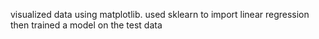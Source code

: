visualized data using matplotlib.
used sklearn to import linear regression 
then trained a model on the test data 


